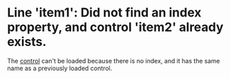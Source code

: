 
# Line 'item1': Did not find an index property, and control 'item2' already exists.

The  [control](b8bdf64f-5920-1ae9-16d0-b26d09524a30.md) can't be loaded because there is no index, and it has the same name as a previously loaded control.

